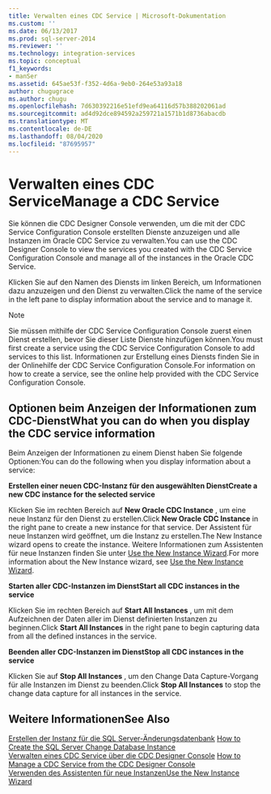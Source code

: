 ```yaml
---
title: Verwalten eines CDC Service | Microsoft-Dokumentation
ms.custom: ''
ms.date: 06/13/2017
ms.prod: sql-server-2014
ms.reviewer: ''
ms.technology: integration-services
ms.topic: conceptual
f1_keywords:
- manSer
ms.assetid: 645ae53f-f352-4d6a-9eb0-264e53a93a18
author: chugugrace
ms.author: chugu
ms.openlocfilehash: 7d630392216e51efd9ea64116d57b388202061ad
ms.sourcegitcommit: ad4d92dce894592a259721a1571b1d8736abacdb
ms.translationtype: MT
ms.contentlocale: de-DE
ms.lasthandoff: 08/04/2020
ms.locfileid: "87695957"
---
```

# <a name="manage-a-cdc-service"></a><span data-ttu-id="1f420-102">Verwalten eines CDC Service</span><span class="sxs-lookup"><span data-stu-id="1f420-102">Manage a CDC Service</span></span>
  <span data-ttu-id="1f420-103">Sie können die CDC Designer Console verwenden, um die mit der CDC Service Configuration Console erstellten Dienste anzuzeigen und alle Instanzen im Oracle CDC Service zu verwalten.</span><span class="sxs-lookup"><span data-stu-id="1f420-103">You can use the CDC Designer Console to view the services you created with the CDC Service Configuration Console and manage all of the instances in the Oracle CDC Service.</span></span>  
  
 <span data-ttu-id="1f420-104">Klicken Sie auf den Namen des Diensts im linken Bereich, um Informationen dazu anzuzeigen und den Dienst zu verwalten.</span><span class="sxs-lookup"><span data-stu-id="1f420-104">Click the name of the service in the left pane to display information about the service and to manage it.</span></span>  
  
> [!NOTE]  
>  <span data-ttu-id="1f420-105">Sie müssen mithilfe der CDC Service Configuration Console zuerst einen Dienst erstellen, bevor Sie dieser Liste Dienste hinzufügen können.</span><span class="sxs-lookup"><span data-stu-id="1f420-105">You must first create a service using the CDC Service Configuration Console to add services to this list.</span></span> <span data-ttu-id="1f420-106">Informationen zur Erstellung eines Diensts finden Sie in der Onlinehilfe der CDC Service Configuration Console.</span><span class="sxs-lookup"><span data-stu-id="1f420-106">For information on how to create a service, see the online help provided with the CDC Service Configuration Console.</span></span>  
  
## <a name="what-you-can-do-when-you-display-the-cdc-service-information"></a><span data-ttu-id="1f420-107">Optionen beim Anzeigen der Informationen zum CDC-Dienst</span><span class="sxs-lookup"><span data-stu-id="1f420-107">What you can do when you display the CDC service information</span></span>  
 <span data-ttu-id="1f420-108">Beim Anzeigen der Informationen zu einem Dienst haben Sie folgende Optionen:</span><span class="sxs-lookup"><span data-stu-id="1f420-108">You can do the following when you display information about a service:</span></span>  
  
 <span data-ttu-id="1f420-109">**Erstellen einer neuen CDC-Instanz für den ausgewählten Dienst**</span><span class="sxs-lookup"><span data-stu-id="1f420-109">**Create a new CDC instance for the selected service**</span></span>  
  
 <span data-ttu-id="1f420-110">Klicken Sie im rechten Bereich auf **New Oracle CDC Instance** , um eine neue Instanz für den Dienst zu erstellen.</span><span class="sxs-lookup"><span data-stu-id="1f420-110">Click **New Oracle CDC Instance** in the right pane to create a new instance for that service.</span></span> <span data-ttu-id="1f420-111">Der Assistent für neue Instanzen wird geöffnet, um die Instanz zu erstellen.</span><span class="sxs-lookup"><span data-stu-id="1f420-111">The New Instance wizard opens to create the instance.</span></span> <span data-ttu-id="1f420-112">Weitere Informationen zum Assistenten für neue Instanzen finden Sie unter [Use the New Instance Wizard](use-the-new-instance-wizard.md).</span><span class="sxs-lookup"><span data-stu-id="1f420-112">For more information about the New Instance wizard, see [Use the New Instance Wizard](use-the-new-instance-wizard.md).</span></span>  
  
 <span data-ttu-id="1f420-113">**Starten aller CDC-Instanzen im Dienst**</span><span class="sxs-lookup"><span data-stu-id="1f420-113">**Start all CDC instances in the service**</span></span>  
  
 <span data-ttu-id="1f420-114">Klicken Sie im rechten Bereich auf **Start All Instances** , um mit dem Aufzeichnen der Daten aller im Dienst definierten Instanzen zu beginnen.</span><span class="sxs-lookup"><span data-stu-id="1f420-114">Click **Start All Instances** in the right pane to begin capturing data from all the defined instances in the service.</span></span>  
  
 <span data-ttu-id="1f420-115">**Beenden aller CDC-Instanzen im Dienst**</span><span class="sxs-lookup"><span data-stu-id="1f420-115">**Stop all CDC instances in the service**</span></span>  
  
 <span data-ttu-id="1f420-116">Klicken Sie auf **Stop All Instances** , um den Change Data Capture-Vorgang für alle Instanzen im Dienst zu beenden.</span><span class="sxs-lookup"><span data-stu-id="1f420-116">Click **Stop All Instances** to stop the change data capture for all instances in the service.</span></span>  
  
## <a name="see-also"></a><span data-ttu-id="1f420-117">Weitere Informationen</span><span class="sxs-lookup"><span data-stu-id="1f420-117">See Also</span></span>  
 <span data-ttu-id="1f420-118">[Erstellen der Instanz für die SQL Server-Änderungsdatenbank](how-to-create-the-sql-server-change-database-instance.md) </span><span class="sxs-lookup"><span data-stu-id="1f420-118">[How to Create the SQL Server Change Database Instance](how-to-create-the-sql-server-change-database-instance.md) </span></span>  
 <span data-ttu-id="1f420-119">[Verwalten eines CDC Service über die CDC Designer Console](how-to-manage-a-cdc-service-from-the-cdc-designer-console.md) </span><span class="sxs-lookup"><span data-stu-id="1f420-119">[How to Manage a CDC Service from the CDC Designer Console](how-to-manage-a-cdc-service-from-the-cdc-designer-console.md) </span></span>  
 [<span data-ttu-id="1f420-120">Verwenden des Assistenten für neue Instanzen</span><span class="sxs-lookup"><span data-stu-id="1f420-120">Use the New Instance Wizard</span></span>](use-the-new-instance-wizard.md)  
  
  
